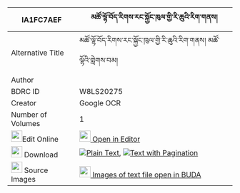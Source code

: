 |IA1FC7AEF|མཚོ་ལྷོ་བོད་རིགས་རང་སྐྱོང་ཁུལ་གྱི་རི་ཆུའི་རིག་གནས། 
| --- | --- 
|Alternative Title |མཚོ་ལྷོ་བོད་རིགས་རང་སྐྱོང་ཁུལ་གྱི་རི་ཆུའི་རིག་གནས། མཚོ་ལྷོའི་གླེགས་བམ།
|Author | 
|BDRC ID | W8LS20275
|Creator | Google OCR
|Number of Volumes| 1
|<img width="25" src="https://img.icons8.com/color/25/000000/edit-property.png">Edit Online| [<img width="25" src="https://avatars.githubusercontent.com/u/45091458?s=200&v=4"> Open in Editor](http://editor.openpecha.org/IA1FC7AEF)
|<img width="25" src="https://img.icons8.com/fluent/48/000000/download-2.png"/>  Download | [![](https://img.icons8.com/color/20/000000/txt.png)Plain Text](https://github.com/Openpecha/IA1FC7AEF/releases/download/v1/tso_lho_borik_rangkyong_khul_g_plain_IA1FC7AEF.zip), [![](https://img.icons8.com/color/20/000000/txt.png)Text with Pagination](https://github.com/Openpecha/IA1FC7AEF/releases/download/v1/tso_lho_borik_rangkyong_khul_g_pages_IA1FC7AEF.zip)
|<img width="25" src="https://img.icons8.com/plasticine/100/000000/pictures-folder.png"/>  Source Images | [<img width="25" src="https://library.bdrc.io/icons/BUDA-small.svg"> Images of text file open in BUDA](https://library.bdrc.io/show/bdr:W8LS20275)